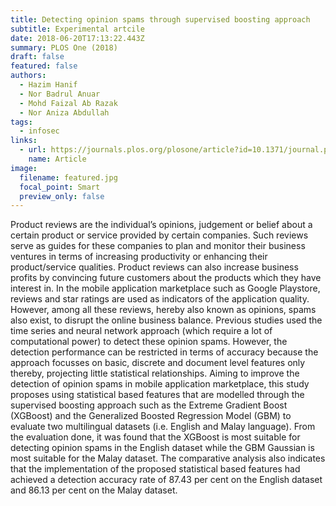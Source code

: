 ```yaml
---
title: Detecting opinion spams through supervised boosting approach
subtitle: Experimental artcile
date: 2018-06-20T17:13:22.443Z
summary: PLOS One (2018)
draft: false
featured: false
authors:
  - Hazim Hanif
  - Nor Badrul Anuar
  - Mohd Faizal Ab Razak
  - Nor Aniza Abdullah
tags:
  - infosec
links:
  - url: https://journals.plos.org/plosone/article?id=10.1371/journal.pone.0198884
    name: Article
image:
  filename: featured.jpg
  focal_point: Smart
  preview_only: false
---
```

Product reviews are the individual’s opinions, judgement or belief about a certain product or service provided by certain companies. Such reviews serve as guides for these companies to plan and monitor their business ventures in terms of increasing productivity or enhancing their product/service qualities. Product reviews can also increase business profits by convincing future customers about the products which they have interest in. In the mobile application marketplace such as Google Playstore, reviews and star ratings are used as indicators of the application quality. However, among all these reviews, hereby also known as opinions, spams also exist, to disrupt the online business balance. Previous studies used the time series and neural network approach (which require a lot of computational power) to detect these opinion spams. However, the detection performance can be restricted in terms of accuracy because the approach focusses on basic, discrete and document level features only thereby, projecting little statistical relationships. Aiming to improve the detection of opinion spams in mobile application marketplace, this study proposes using statistical based features that are modelled through the supervised boosting approach such as the Extreme Gradient Boost (XGBoost) and the Generalized Boosted Regression Model (GBM) to evaluate two multilingual datasets (i.e. English and Malay language). From the evaluation done, it was found that the XGBoost is most suitable for detecting opinion spams in the English dataset while the GBM Gaussian is most suitable for the Malay dataset. The comparative analysis also indicates that the implementation of the proposed statistical based features had achieved a detection accuracy rate of 87.43 per cent on the English dataset and 86.13 per cent on the Malay dataset.